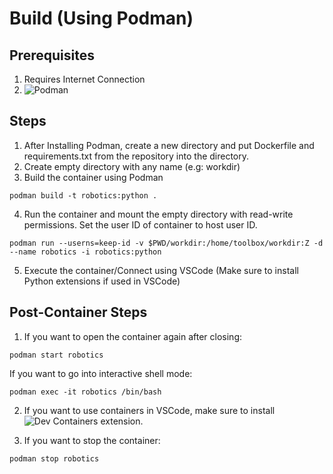 # Build (Using Podman)
## Prerequisites
1. Requires Internet Connection
2. ![Podman](https://podman.io)

## Steps
1. After Installing Podman, create a new directory and put Dockerfile and requirements.txt from the repository into the directory.
2. Create empty directory with any name (e.g: workdir)
3. Build the container using Podman
```
podman build -t robotics:python .
```

4. Run the container and mount the empty directory with read-write permissions. Set the user ID of container to host user ID.
```
podman run --userns=keep-id -v $PWD/workdir:/home/toolbox/workdir:Z -d --name robotics -i robotics:python
```

5. Execute the container/Connect using VSCode (Make sure to install Python extensions if used in VSCode)

## Post-Container Steps
1. If you want to open the container again after closing:
```
podman start robotics
```

If you want to go into interactive shell mode:
```
podman exec -it robotics /bin/bash
```

2. If you want to use containers in VSCode, make sure to install ![Dev Containers](https://marketplace.visualstudio.com/items?itemName=ms-vscode-remote.remote-containers) extension.

3. If you want to stop the container:
```
podman stop robotics
```
